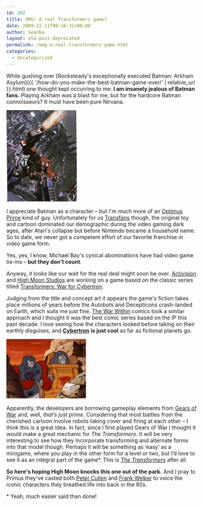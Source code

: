 ```yaml
---
id: 282
title: OMG! A real Transformers game?
date: 2009-12-11T00:18:31+00:00
author: Seanba
layout: old-post-deprecated
permalink: /omg-a-real-transformers-game.html
categories:
  - Uncategorized
---
```

While gushing over [Rocksteady's exceptionally executed Batman: Arkham Asylum]({{ '/how-do-you-make-the-best-batman-game-ever/' | relative_url }}.html) one thought kept occurring to me: **I am insanely jealous of Batman fans.** Playing Arkham was a blast for me, but for the hardcore Batman connoisseurs? It must have been pure Nirvana.

[<img class="sba-align-left" title="Optimus - War for Cyberton" alt="Picture of Optimus from War for Cybertron" src="/assets/wp-content/uploads/2009/12/optimuswfc_thumb.jpg" width="186" height="240" />](/assets/wp-content/uploads/2009/12/optimuswfc.jpg)

I appreciate Batman as a character &#8211; but I'm much more of an [Optimus Prime](http://en.wikipedia.org/wiki/Optimus_Prime_(Transformers)) kind of guy. Unfortunately for us [Transfans](http://www.urbandictionary.com/define.php?term=Transfan) though, the original toy and cartoon dominated our demographic during the video gaming dark ages, after Atari's collapse but before Nintendo became a household name. So to date, we never got a competent effort of our favorite franchise in video game form. 

Yes, yes, I know, Michael Bay's cynical abominations have had video game tie-ins &#8211; **but they don't count**.

Anyway, it looks like our wait for the real deal might soon be over. [Activision](http://en.wikipedia.org/wiki/Activision) and [High Moon Studios](http://www.highmoonstudios.com/) are working on a game based on the classic series titled [Transformers: War for Cybertron](http://kotaku.com/5421996/transformers-the-war-for-cybertron-puts-autobots-in-gears).

Judging from the title and concept art it appears the game's fiction takes place millions of years before the Autobots and Decepticons crash-landed on Earth, which suits me just fine. [The War Within](http://en.wikipedia.org/wiki/Transformers:_The_War_Within) comics took a similar approach and I thought it was the best comic series based on the IP this past decade. I love seeing how the characters looked before taking on their earthly disguises, and [**Cybertron**](http://en.wikipedia.org/wiki/Cybertron) **is just cool** as far as fictional planets go.

<img class="sba-align-right" title="&quot;Autobots, take cover!&quot;" alt="Brawn and Windcharger from Fire in the Sky" src="/assets/wp-content/uploads/2009/12/tftakecover.jpg" width="210" height="156" />

Apparently, the developers are borrowing gameplay elements from [Gears of War](http://en.wikipedia.org/wiki/Gears_of_war) and, well, _that’s just prime_. Considering that most battles from the cherished cartoon involve robots taking cover and firing at each other &#8211; I think this is a great idea. In fact, since I first played Gears of War I thought it would make a great mechanic for _The Transformers_. It will be very interesting to see how they incorporate transforming and alternate forms into that model though. Perhaps it will be something as ‘easy’ as a minigame, where you play in the other form for a level or two, but I’d love to see it as an integral part of the game*. This is _[The Transformers](http://en.wikipedia.org/wiki/Transformers:_Generation_1)_ after all.

**So here's hoping High Moon knocks this one out of the park.** And I pray to Primus they've casted both [Peter Cullen](http://en.wikipedia.org/wiki/Peter_Cullen) and [Frank Welker](http://en.wikipedia.org/wiki/Frank_Welker) to voice the iconic characters they breathed life into back in the 80s.

\* Yeah, much easier said than done!
